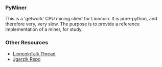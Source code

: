 ### PyMiner ###

This is a 'getwork' CPU mining client for Lioncoin. It is pure-python, and therefore very, very slow.  The purpose is to provide a reference implementation of a miner, for study.

### Other Resources ###

- [LioncoinTalk Thread](https://lioncointalk.org/index.php?topic=3546.0)
- [Jgarzik Repo](https://github.com/jgarzik/pyminer)
